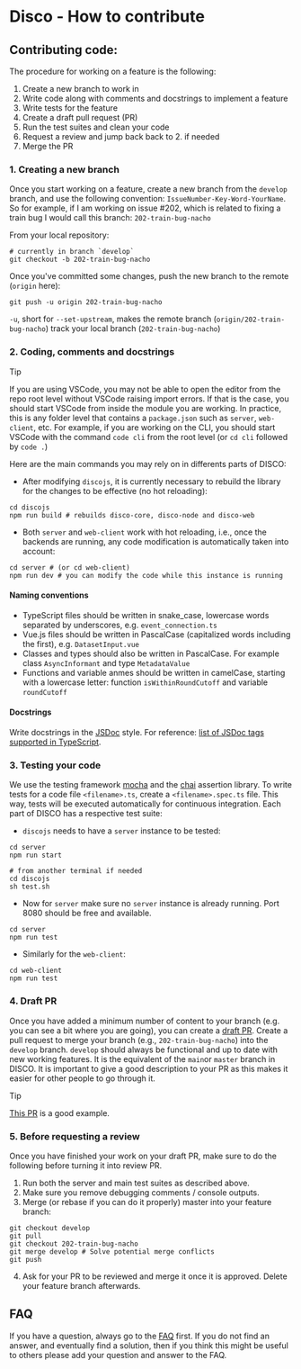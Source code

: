 # Disco - How to contribute

## Contributing code:

The procedure for working on a feature is the following:
1. Create a new branch to work in
2. Write code along with comments and docstrings to implement a feature
3. Write tests for the feature
4. Create a draft pull request (PR)
5. Run the test suites and clean your code
6. Request a review and jump back back to 2. if needed
7. Merge the PR

### 1. Creating a new branch

Once you start working on a feature, create a new branch from the `develop` branch, and use the following convention: `IssueNumber-Key-Word-YourName`.
So for example, if I am working on issue #202, which is related to fixing a train bug I would call this branch: `202-train-bug-nacho`

From your local repository:
```
# currently in branch `develop`
git checkout -b 202-train-bug-nacho
```
Once you've committed some changes, push the new branch to the remote (`origin` here):
```
git push -u origin 202-train-bug-nacho
```
`-u`, short for `--set-upstream`, makes the remote branch (`origin/202-train-bug-nacho`) track your local branch (`202-train-bug-nacho`)

### 2. Coding, comments and docstrings

> [!TIP]
> If you are using VSCode, you may not be able to open the editor from the repo root level without VSCode raising import errors. If that is the case, you should start VSCode from inside the module you are working.
> In practice, this is any folder level that contains a `package.json` such as `server`, `web-client`, etc.
> For example, if you are working on the CLI, you should start VSCode with the command `code cli` from the root level (or `cd cli` followed by `code .`)

Here are the main commands you may rely on in differents parts of DISCO:
* After modifying `discojs`, it is currently necessary to rebuild the library for the changes to be effective (no hot reloading):
```
cd discojs
npm run build # rebuilds disco-core, disco-node and disco-web
```
* Both `server` and `web-client` work with hot reloading, i.e., once the backends are running, any code modification is automatically taken into account:
```
cd server # (or cd web-client)
npm run dev # you can modify the code while this instance is running
```


#### Naming conventions

* TypeScript files should be written in snake_case, lowercase words separated by underscores, e.g. `event_connection.ts`
* Vue.js files should be written in PascalCase (capitalized words including the first), e.g. `DatasetInput.vue`
* Classes and types should also be written in PascalCase. For example class `AsyncInformant` and type `MetadataValue`
* Functions and variable anmes should be written in camelCase, starting with a lowercase letter: function `isWithinRoundCutoff` and variable `roundCutoff`


#### Docstrings

Write docstrings in the [JSDoc](https://jsdoc.app/) style. For reference: [list of JSDoc tags supported in TypeScript](https://www.typescriptlang.org/docs/handbook/jsdoc-supported-types.html).

### 3. Testing your code

We use the testing framework [mocha](https://mochajs.org/) and the [chai](https://www.chaijs.com/) assertion library.
To write tests for a code file `<filename>.ts`, create a `<filename>.spec.ts` file. This way, tests will be executed automatically for continuous integration.
Each part of DISCO has a respective test suite:
* `discojs` needs to have a `server` instance to be tested:
```
cd server
npm run start

# from another terminal if needed
cd discojs
sh test.sh
```
* Now for `server` make sure no `server` instance is already running. Port 8080 should be free and available.
```
cd server
npm run test
```
* Similarly for the `web-client`:
```
cd web-client
npm run test
```  


### 4. Draft PR

Once you have added a minimum number of content to your branch (e.g. you can see a bit where you are going), you can create a [draft PR](https://github.blog/2019-02-14-introducing-draft-pull-requests/). Create a pull request to merge your branch (e.g., `202-train-bug-nacho`) into the `develop` branch. `develop` should always be functional and up to date with new working features. It is the equivalent of the `main`or `master` branch in DISCO.
It is important to give a good description to your PR as this makes it easier for other people to go through it.

> [!TIP]
> [This PR](https://github.com/epfml/disco/pull/176) is a good example.

### 5. Before requesting a review

Once you have finished your work on your draft PR, make sure to do the following before turning it into review PR.

1. Run both the server and main test suites as described above.
2. Make sure you remove debugging comments / console outputs.
3. Merge (or rebase if you can do it properly) master into your feature branch:
```
git checkout develop
git pull
git checkout 202-train-bug-nacho
git merge develop # Solve potential merge conflicts
git push
```
4. Ask for your PR to be reviewed and merge it once it is approved. Delete your feature branch afterwards.

## FAQ

If you have a question, always go to the [FAQ](FAQ.md) first. If you do not find an answer, and eventually find a solution, then if you think this might be useful to others please add your question and answer to the FAQ.

